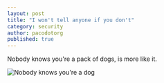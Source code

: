 ```yaml
---
layout: post
title: "I won't tell anyone if you don't"
category: security
author: pacodotorg
published: true
---
```


Nobody knows you're a pack of dogs, is more like it.

![Nobody knows you're a dog](/img/dog.jpg)
